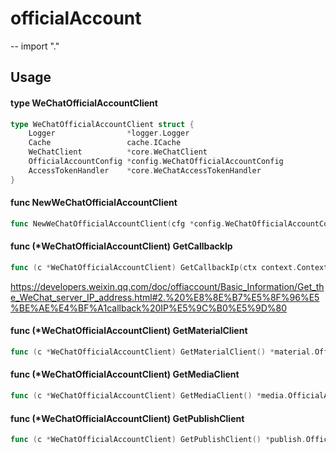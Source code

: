 # officialAccount
--
    import "."


## Usage

#### type WeChatOfficialAccountClient

```go
type WeChatOfficialAccountClient struct {
	Logger                *logger.Logger
	Cache                 cache.ICache
	WeChatClient          *core.WeChatClient
	OfficialAccountConfig *config.WeChatOfficialAccountConfig
	AccessTokenHandler    *core.WeChatAccessTokenHandler
}
```


#### func  NewWeChatOfficialAccountClient

```go
func NewWeChatOfficialAccountClient(cfg *config.WeChatOfficialAccountConfig, logger *logger.Logger, cache cache.ICache) (*WeChatOfficialAccountClient, error)
```

#### func (*WeChatOfficialAccountClient) GetCallbackIp

```go
func (c *WeChatOfficialAccountClient) GetCallbackIp(ctx context.Context) (*response.GetCallBackIPRes, error)
```
https://developers.weixin.qq.com/doc/offiaccount/Basic_Information/Get_the_WeChat_server_IP_address.html#2.%20%E8%8E%B7%E5%8F%96%E5%BE%AE%E4%BF%A1callback%20IP%E5%9C%B0%E5%9D%80

#### func (*WeChatOfficialAccountClient) GetMaterialClient

```go
func (c *WeChatOfficialAccountClient) GetMaterialClient() *material.OfficialAccountMaterialClient
```

#### func (*WeChatOfficialAccountClient) GetMediaClient

```go
func (c *WeChatOfficialAccountClient) GetMediaClient() *media.OfficialAccountMediaClient
```

#### func (*WeChatOfficialAccountClient) GetPublishClient

```go
func (c *WeChatOfficialAccountClient) GetPublishClient() *publish.OfficialAccountPublishClient
```
